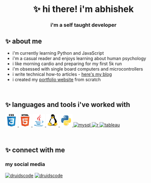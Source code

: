 <h1 align="center"> ✨ hi there! i'm abhishek </h1>
<h3 align="center"> i'm a self taught developer </h3>

## ✨ about me

* i'm currently learning Python and JavaScript
* i'm a casual reader and enjoys learning about human psychology
* i like morning cardio and preparing for my first 5k run
* i'm obsessed with single board computers and microcontrollers
* i write technical how-to articles - [here's my blog](blog.kumarprojects.com)
* i created my [portfolio website](kumarprojects.com) from scratch
<br>

## ✨ languages and tools i've worked with
<p align="left">
<a href="https://www.w3schools.com/css/" target="_blank"> <img src="https://raw.githubusercontent.com/devicons/devicon/master/icons/css3/css3-original-wordmark.svg" alt="css3" width="40" height="40"/> </a>
<a href="https://www.w3.org/html/" target="_blank"> <img src="https://raw.githubusercontent.com/devicons/devicon/master/icons/html5/html5-original-wordmark.svg" alt="html5" width="40" height="40"/> </a>
<a href="https://www.java.com" target="_blank"> <img src="https://raw.githubusercontent.com/devicons/devicon/master/icons/java/java-original.svg" alt="java" width="40" height="40"/> </a>
<a href="https://www.linux.org/" target="_blank"> <img src="https://raw.githubusercontent.com/devicons/devicon/master/icons/linux/linux-original.svg" alt="linux" width="40" height="40"/> </a>
<a href="https://www.python.org" target="_blank"> <img src="https://raw.githubusercontent.com/devicons/devicon/master/icons/python/python-original.svg" alt="python" width="40" height="40"/> </a>
<a href="https://www.mysql.com/" target="_blank"> <img src="https://www.mysql.com/common/logos/logo-mysql-170x115.png" alt="mysql" width="50" height="40"/> </a> 
<a href="https://www.r-project.org/" target="_blank"> <img src="https://www.r-project.org/logo/Rlogo.svg" alt="r" width="40" height="40"/> </a> 
<a href="https://www.tableau.com/" target="_blank"> <img src="https://upload.wikimedia.org/wikipedia/commons/4/42/TableauLogo.jpg" alt="tableau" width="30" height="30"/> </a> 
</p>

<br>

## ✨ connect with me

<h3 align="left">my social media</h3>
<p align="left">
<a href="https://twitter.com/druidscode" target="blank"><img align="center" src="https://upload.wikimedia.org/wikipedia/commons/6/6f/Logo_of_Twitter.svg" alt="druidscode" height="30" width="30" /></a>
<a href="https://linkedin.com/in/abhishkk" target="blank"><img align="center" src="https://upload.wikimedia.org/wikipedia/commons/c/ca/LinkedIn_logo_initials.png" alt="druidscode" height="30" width="30" /></a>
</p>
<br>


<!---
druidscode/druidscode is a ✨ special ✨ repository because its `README.md` (this file) appears on your GitHub profile.
You can click the Preview link to take a look at your changes.
--->
